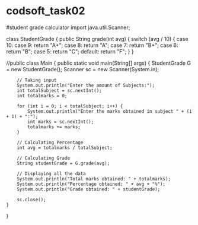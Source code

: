 # codsoft_task02
#student grade calculator
import java.util.Scanner;

class StudentGrade {
    public String grade(int avg) {
        switch (avg / 10) {
            case 10:
            case 9:
                return "A+";
            case 8:
                return "A";
            case 7:
                return "B+";
            case 6:
                return "B";
            case 5:
                return "C";
            default:
                return "F";
        }
    }


//public class Main {
    public static void main(String[] args) {
        StudentGrade G = new StudentGrade();
        Scanner sc = new Scanner(System.in);

        // Taking input
        System.out.println("Enter the amount of Subjects:");
        int totalSubject = sc.nextInt();
        int totalmarks = 0;

        for (int i = 0; i < totalSubject; i++) {
            System.out.println("Enter the marks obtained in subject " + (i + 1) + ":");
            int marks = sc.nextInt();
            totalmarks += marks;
        }

        // Calculating Percentage
        int avg = totalmarks / totalSubject;

        // Calculating Grade
        String studentGrade = G.grade(avg);

        // Displaying all the data
        System.out.println("Total marks obtained: " + totalmarks);
        System.out.println("Percentage obtained: " + avg + "%");
        System.out.println("Grade obtained: " + studentGrade);

        sc.close();
    }
}
